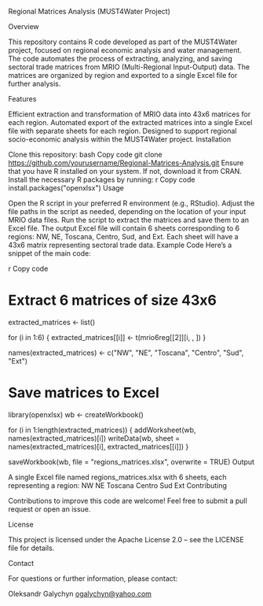 Regional Matrices Analysis (MUST4Water Project)

Overview

This repository contains R code developed as part of the MUST4Water project, focused on regional economic analysis and water management. The code automates the process of extracting, analyzing, and saving sectoral trade matrices from MRIO (Multi-Regional Input-Output) data. The matrices are organized by region and exported to a single Excel file for further analysis.

Features

Efficient extraction and transformation of MRIO data into 43x6 matrices for each region.
Automated export of the extracted matrices into a single Excel file with separate sheets for each region.
Designed to support regional socio-economic analysis within the MUST4Water project.
Installation

Clone this repository:
bash
Copy code
git clone https://github.com/yourusername/Regional-Matrices-Analysis.git
Ensure that you have R installed on your system. If not, download it from CRAN.
Install the necessary R packages by running:
r
Copy code
install.packages("openxlsx")
Usage

Open the R script in your preferred R environment (e.g., RStudio).
Adjust the file paths in the script as needed, depending on the location of your input MRIO data files.
Run the script to extract the matrices and save them to an Excel file.
The output Excel file will contain 6 sheets corresponding to 6 regions: NW, NE, Toscana, Centro, Sud, and Ext. Each sheet will have a 43x6 matrix representing sectoral trade data.
Example Code
Here’s a snippet of the main code:

r
Copy code
# Extract 6 matrices of size 43x6
extracted_matrices <- list()

for (i in 1:6) {
  extracted_matrices[[i]] <- t(mrio6reg[[2]][i, , ])
}

names(extracted_matrices) <- c("NW", "NE", "Toscana", "Centro", "Sud", "Ext")

# Save matrices to Excel
library(openxlsx)
wb <- createWorkbook()

for (i in 1:length(extracted_matrices)) {
  addWorksheet(wb, names(extracted_matrices)[i])
  writeData(wb, sheet = names(extracted_matrices)[i], extracted_matrices[[i]])
}

saveWorkbook(wb, file = "regions_matrices.xlsx", overwrite = TRUE)
Output

A single Excel file named regions_matrices.xlsx with 6 sheets, each representing a region:
NW
NE
Toscana
Centro
Sud
Ext
Contributing

Contributions to improve this code are welcome! Feel free to submit a pull request or open an issue.

License

This project is licensed under the Apache License 2.0 – see the LICENSE file for details.

Contact

For questions or further information, please contact:

Oleksandr Galychyn
ogalychyn@yahoo.com
